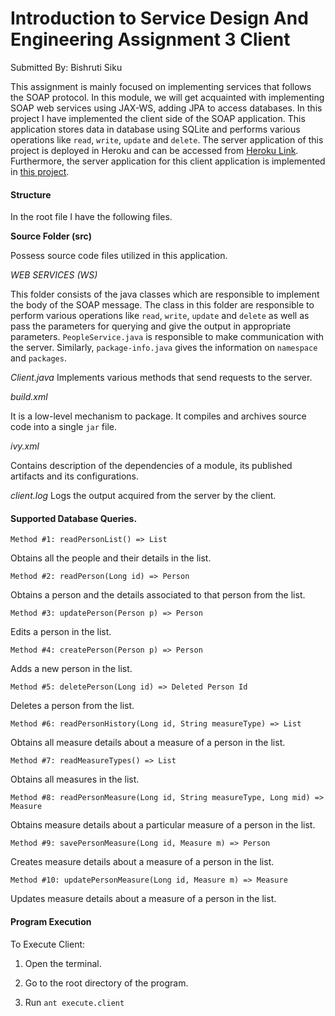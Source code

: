 # Introduction to Service Design And Engineering Assignment 3 Client
Submitted By: Bishruti Siku

This assignment is mainly focused on implementing services that follows the SOAP protocol. In this module, we will get acquainted with implementing SOAP web services using JAX-WS, adding JPA to access databases. In this project I have implemented the client side of the SOAP application. This application stores data in database using SQLite and performs various operations like `read`, `write`, `update` and `delete`. The server application of this project is deployed in Heroku and can be accessed from [Heroku Link](https://introsde-assignment3-ehealth.herokuapp.com/ws/people?wsdl). Furthermore, the server application for this client application is implemented in [this project](https://github.com/Bishruti/introsde-2015-assignment-3-server).

#### Structure

In the root file I have the following files.

**Source Folder (src)**

Possess source code files utilized in this application.

*WEB SERVICES (WS)*

This folder consists of the java classes which are responsible to implement the body of the SOAP message. The class in this folder are responsible to perform various operations like `read`, `write`, `update` and `delete` as well as pass the parameters for querying and give the output in appropriate parameters. `PeopleService.java` is responsible to make communication with the server. Similarly, `package-info.java` gives the information on `namespace` and `packages`.

*Client.java*
Implements various methods that send requests to the server.

*build.xml*

It is a low-level mechanism to package. It compiles and archives source code into a single `jar` file.

*ivy.xml*

Contains description of the dependencies of a module, its published artifacts and its configurations.

*client.log*
Logs the output acquired from the server by the client.

#### Supported Database Queries.

`Method #1: readPersonList() => List` 

Obtains all the people and their details in the list.

`Method #2: readPerson(Long id) => Person`

Obtains a person and the details associated to that person from the list.

`Method #3: updatePerson(Person p) => Person`

Edits a person in the list.

`Method #4: createPerson(Person p) => Person`

Adds a new person in the list.

`Method #5: deletePerson(Long id) => Deleted Person Id`

Deletes a person from the list.

`Method #6: readPersonHistory(Long id, String measureType) => List`

Obtains all measure details about a measure of a person in the list.

`Method #7: readMeasureTypes() => List`

Obtains all measures in the list.

`Method #8: readPersonMeasure(Long id, String measureType, Long mid) => Measure`

Obtains measure details about a particular measure of a person in the list.

`Method #9: savePersonMeasure(Long id, Measure m) => Person`

Creates measure details about a measure of a person in the list.

`Method #10: updatePersonMeasure(Long id, Measure m) => Measure`

Updates measure details about a measure of a person in the list.

#### Program Execution

To Execute Client:

1. Open the terminal.

2. Go to the root directory of the program.

3. Run `ant execute.client`